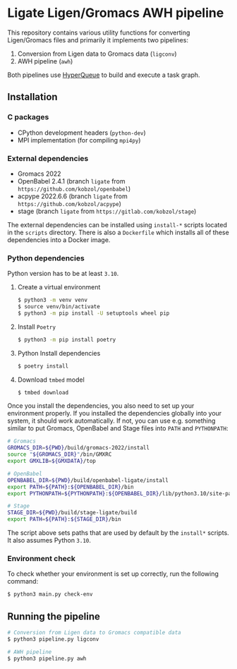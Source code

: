 # Ligate Ligen/Gromacs AWH pipeline
This repository contains various utility functions for converting Ligen/Gromacs files and primarily
it implements two pipelines:
1) Conversion from Ligen data to Gromacs data (`ligconv`)
2) AWH pipeline (`awh`)

Both pipelines use [HyperQueue](https://it4innovations.github.io/hyperqueue) to build and execute
a task graph.

## Installation

### C packages
- CPython development headers (`python-dev`)
- MPI implementation (for compiling `mpi4py`)

### External dependencies
- Gromacs 2022
- OpenBabel 2.4.1 (branch `ligate` from `https://github.com/kobzol/openbabel`)
- acpype 2022.6.6 (branch `ligate` from `https://github.com/kobzol/acpype`)
- stage (branch `ligate` from `https://gitlab.com/kobzol/stage`)

The external dependencies can be installed using `install-*` scripts located
in the `scripts` directory. There is also a `Dockerfile` which installs all
of these dependencies into a Docker image.

### Python dependencies
Python version has to be at least `3.10`.

1) Create a virtual environment
    ```bash
    $ python3 -m venv venv
    $ source venv/bin/activate
    $ python3 -m pip install -U setuptools wheel pip 
    ```
2) Install `Poetry`
    ```bash
    $ python3 -m pip install poetry 
    ```
3) Python Install dependencies
    ```bash
    $ poetry install 
    ```
4) Download `tmbed` model
   ```bash
   $ tmbed download
   ```

Once you install the dependencies, you also need to set up your environment properly.
If you installed the dependencies globally into your system, it should work automatically. If not,
you can use e.g. something similar to put Gromacs, OpenBabel and Stage files into `PATH` and `PYTHONPATH`:

```bash
# Gromacs
GROMACS_DIR=${PWD}/build/gromacs-2022/install
source "${GROMACS_DIR}"/bin/GMXRC
export GMXLIB=${GMXDATA}/top

# OpenBabel
OPENBABEL_DIR=${PWD}/build/openbabel-ligate/install
export PATH=${PATH}:${OPENBABEL_DIR}/bin
export PYTHONPATH=${PYTHONPATH}:${OPENBABEL_DIR}/lib/python3.10/site-packages/

# Stage
STAGE_DIR=${PWD}/build/stage-ligate/build
export PATH=${PATH}:${STAGE_DIR}/bin
```
The script above sets paths that are used by default by the `install*` scripts. It also assumes
Python `3.10`.

### Environment check
To check whether your environment is set up correctly, run the following command:
```bash
$ python3 main.py check-env
```

## Running the pipeline
```bash
# Conversion from Ligen data to Gromacs compatible data
$ python3 pipeline.py ligconv

# AWH pipeline
$ python3 pipeline.py awh
```
